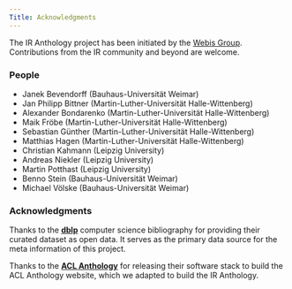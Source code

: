 ```yaml
---
Title: Acknowledgments
---
```


The IR Anthology project has been initiated by the [Webis Group](https://webis.de/).
Contributions from the IR community and beyond are welcome.

### People

+ Janek Bevendorff (Bauhaus-Universität Weimar)
+ Jan Philipp Bittner (Martin-Luther-Universität Halle-Wittenberg)
+ Alexander Bondarenko (Martin-Luther-Universität Halle-Wittenberg)
+ Maik Fröbe (Martin-Luther-Universität Halle-Wittenberg)
+ Sebastian Günther (Martin-Luther-Universität Halle-Wittenberg)
+ Matthias Hagen (Martin-Luther-Universität Halle-Wittenberg)
+ Christian Kahmann (Leipzig University)
+ Andreas Niekler (Leipzig University)
+ Martin Potthast (Leipzig University)
+ Benno Stein (Bauhaus-Universität Weimar)
+ Michael Völske (Bauhaus-Universität Weimar)

### Acknowledgments

Thanks to the **[dblp](https://dblp.uni-trier.de/)** computer science bibliography for providing their curated dataset as open data. It serves as the primary data source for the meta information of this project.

Thanks to the **[ACL Anthology](https://www.aclweb.org/anthology/)** for releasing their software stack to build the ACL Anthology website, which we adapted to build the IR Anthology.
